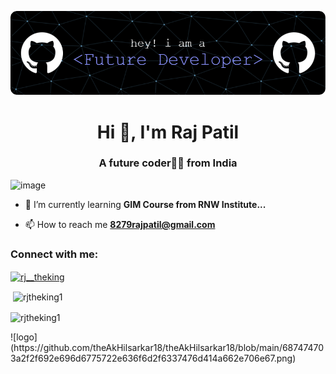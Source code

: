 ![Header](./github-header-image%20(1).png)
<h1 align="center">Hi 👋, I'm Raj Patil</h1>
<h3 align="center">A future coder👩‍💻 from India</h3>

![image](https://github.com/rjtheking1/rjtheking1/assets/174129721/07e532fe-f574-49e0-a43b-d0ac12c127c9)

- 🌱 I’m currently learning **GIM Course from RNW Institute...**

- 📫 How to reach me **8279rajpatil@gmail.com**

<h3 align="left">Connect with me:</h3>
<p align="left">
<a href="https://instagram.com/rj__theking" target="blank"><img align="center" src="https://raw.githubusercontent.com/rahuldkjain/github-profile-readme-generator/master/src/images/icons/Social/instagram.svg" alt="rj__theking" height="30" width="40" /></a>
</p>

<p>&nbsp;<img align="center" src="https://github-readme-stats.vercel.app/api?username=rjtheking1&show_icons=true&locale=en" alt="rjtheking1" /></p>

<p><img align="center" src="https://github-readme-streak-stats.herokuapp.com/?user=rjtheking1&" alt="rjtheking1" /></p>
![logo](https://github.com/theAkHilsarkar18/theAkHilsarkar18/blob/main/687474703a2f2f692e696d6775722e636f6d2f6337476d414a662e706e67.png)

